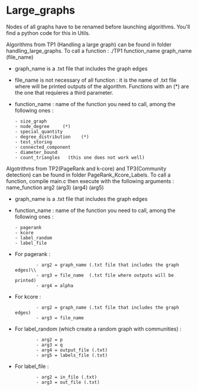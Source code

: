 # Large_graphs

Nodes of all graphs have to be renamed before launching algorithms. You'll find a python code for this in Utils.

Algorithms from TP1 (Handling a large graph) can be found in folder handling_large_graphs.
To call a function : ./TP1 function_name graph_name (file_name)

- graph_name is a .txt file that includes the graph edges
- file_name is not necessary of all function : it is the name of .txt file where will be printed outputs of the algorithm. Functions with an (*) are the one that requieres a third parameter.
- function_name : name of the function you need to call, among the following ones :

      - size_graph
      - node_degree     (*)
      - special_quantity
      - degree_distribution    (*)
      - test_storing
      - connected_component
      - diameter_bound
      - count_triangles   (this one does not work well)
     
     
Algotrithms from TP2(PageRank and k-core) and TP3(Community detection) can be found in folder PageRank_Kcore_Labels.
To call a function, compile main.c then execute with the following arguments : name_function arg2 (arg3) (arg4) (arg5)

- graph_name is a .txt file that includes the graph edges
- function_name : name of the function you need to call, among the following ones :

      - pagerank
      - kcore
      - label_random
      - label_file
      
- For pagerank :  

              - arg2 = graph_name (.txt file that includes the graph edges)\\
              - arg3 = file_name  (.txt file where outputs will be printed)
              - arg4 = alpha
                 
- For kcore : 

              - arg2 = graph_name (.txt file that includes the graph edges)
              - arg3 = file_name
              
- For label_random (which create a random graph with communities) : 

              - arg2 = p
              - arg3 = q
              - arg4 = output_file (.txt)
              - arg5 = labels_file (.txt)
                                                          
- For label_file :  

              - arg2 = in_file (.txt)
              - arg3 = out_file (.txt)
                                                                  
                                                                    
                   

      
      
